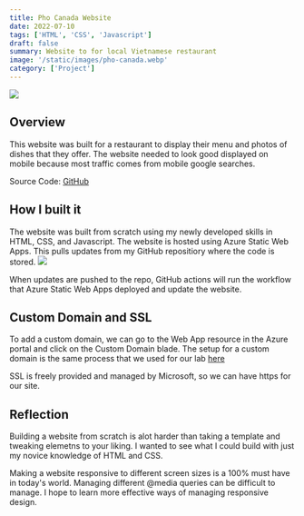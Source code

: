 ```yaml
---
title: Pho Canada Website
date: 2022-07-10
tags: ['HTML', 'CSS', 'Javascript']
draft: false
summary: Website to for local Vietnamese restaurant
image: '/static/images/pho-canada.webp'
category: ['Project']
---
```


![](https://bui.blob.core.windows.net/labs/Lab_2022_07_12_05_14.webp)

## Overview

This website was built for a restaurant to display their menu and photos of dishes that they offer. The website needed to look good displayed on mobile because most traffic comes from mobile google searches.

Source Code: [GitHub](https://github.com/michaelbuii/Pho-Canada)

## How I built it

The website was built from scratch using my newly developed skills in HTML, CSS, and Javascript.
The website is hosted using Azure Static Web Apps. This pulls updates from my GitHub repositiory where the code is stored.
![](https://bui.blob.core.windows.net/labs/Lab_2022_07_12_17_39.webp)

When updates are pushed to the repo, GitHub actions will run the workflow that Azure Static Web Apps deployed and update the website.

## Custom Domain and SSL

To add a custom domain, we can go to the Web App resource in the Azure portal and click on the Custom Domain blade. The setup for a custom domain is the same process that we used for our lab [here](/lab/Azure/Adding%20a%20Custom%20Domain)

SSL is freely provided and managed by Microsoft, so we can have https for our site.

## Reflection

Building a website from scratch is alot harder than taking a template and tweaking elemetns to your liking. I wanted to see what I could build with just my novice knowledge of HTML and CSS.

Making a website responsive to different screen sizes is a 100% must have in today's world. Managing different @media queries can be difficult to manage. I hope to learn more effective ways of managing responsive design.
